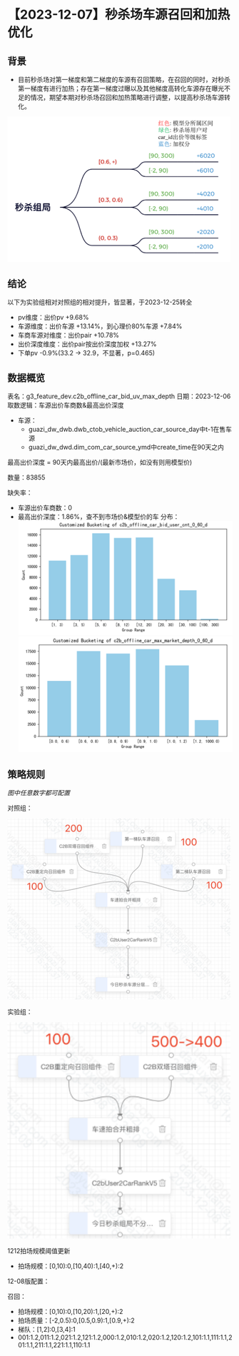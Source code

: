 # 【2023-12-07】秒杀场车源召回和加热优化
## 背景
- 目前秒杀场对第一梯度和第二梯度的车源有召回策略，在召回的同时，对秒杀第一梯度有进行加热；存在第一梯度过曝以及其他梯度高转化车源存在曝光不足的情况，期望本期对秒杀场召回和加热策略进行调整，以提高秒杀场车源转化。

<img src="./pic/beijing.png" alt="背景" width="500" />

## 结论
以下为实验组相对对照组的相对提升，皆显著，于2023-12-25转全
- pv维度：出价pv +9.68%
- 车源维度：出价车源 +13.14%，到心理价80%车源 +7.84%
- 车商车源对维度：出价pair +10.78%
- 出价深度维度：出价pair按出价深度加权 +13.27%
- 下单pv -0.9%(33.2 -> 32.9，不显著，p=0.465)

## 数据概览
表名：g3_feature_dev.c2b_offline_car_bid_uv_max_depth
日期：2023-12-06
取数逻辑：车源出价车商数&最高出价深度
- 车源：
  - guazi_dw_dwb.dwb_ctob_vehicle_auction_car_source_day中t-1在售车源
  - guazi_dw_dwd.dim_com_car_source_ymd中create_time在90天之内

最高出价深度 = 90天内最高出价/(最新市场价，如没有则用模型价)

数量：83855

缺失率：
- 车源出价车商数：0
- 最高出价深度：1.86%，查不到市场价&模型价的车
分布：
<img src="./pic/gailan1.png" alt="概览1" width="500" /> <img src="./pic/gailan2.png" alt="概览2" width="500" />


## 策略规则
_图中任意数字都可配置_

对照组：

<img src="./pic/duizhao.png" alt="对照组" width="500" />

实验组：

<img src="./pic/shiyan.png" alt="实验组" width="500" />

1212拍场规模阈值更新
- 拍场规模：[0,10):0,[10,40):1,[40,+):2

12-08版配置：

召回：

- 拍场规模：[0,10):0,[10,20):1,[20,+):2
- 拍场质量：[-2,0.5):0,[0.5,0.9):1,[0.9,+):2
- 梯队：[1,2]:0,[3,4]:1
- 001:1.2,011:1.2,021:1.2,121:1.2,000:1.2,010:1.2,020:1.2,120:1.2,101:1.1,111:1.1,201:1.1,211:1.1,221:1.1,110:1.1
